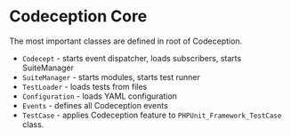 # Codeception Core

The most important classes are defined in root of Codeception.

* `Codecept` - starts event dispatcher, loads subscribers, starts SuiteManager
* `SuiteManager` - starts modules, starts test runner
* `TestLoader` - loads tests from files
* `Configuration` - loads YAML configuration
* `Events` - defines all Codeception events
* `TestCase` - applies Codeception feature to `PHPUnit_Framework_TestCase` class.